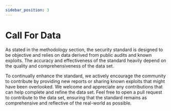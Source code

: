 ```yaml
---
sidebar_position: 3
---
```


# Call For Data

As stated in the methodology section, the security standard is designed to be objective and relies on data derived from public audits and known exploits. The accuracy and effectiveness of the standard heavily depend on the quality and comprehensiveness of the data set.

To continually enhance the standard, we actively encourage the community to contribute by providing new reports or sharing known exploits that might have been overlooked. We welcome and appreciate any contributions that can help complete and refine the data set. Feel free to open a pull request to contribute to the data set, ensuring that the standard remains as comprehensive and reflective of the real-world as possible.
